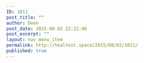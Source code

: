 ```yaml
---
ID: 1011
post_title: ""
author: Deen
post_date: 2015-08-02 22:22:46
post_excerpt: ""
layout: nav_menu_item
permalink: http://healtest.space/2015/08/02/1011/
published: true
---
```

 
